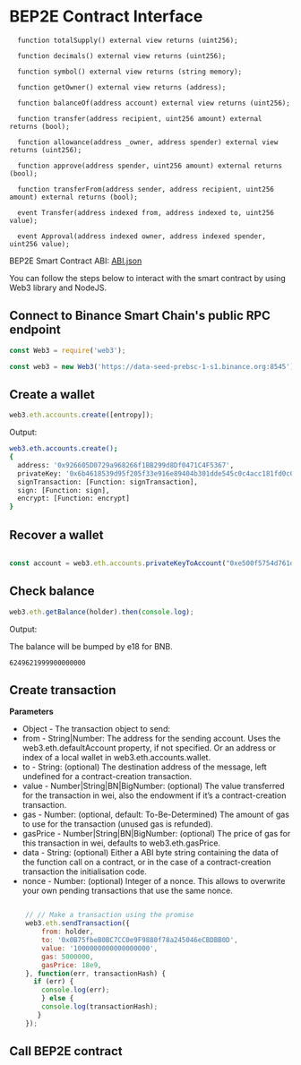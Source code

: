 # BEP2E Contract Interface

```
  function totalSupply() external view returns (uint256);

  function decimals() external view returns (uint256);

  function symbol() external view returns (string memory);

  function getOwner() external view returns (address);

  function balanceOf(address account) external view returns (uint256);

  function transfer(address recipient, uint256 amount) external returns (bool);

  function allowance(address _owner, address spender) external view returns (uint256);

  function approve(address spender, uint256 amount) external returns (bool);

  function transferFrom(address sender, address recipient, uint256 amount) external returns (bool);

  event Transfer(address indexed from, address indexed to, uint256 value);

  event Approval(address indexed owner, address indexed spender, uint256 value);
```

BEP2E Smart Contract ABI: [ABI.json](BEP2E.json)

You can follow the steps below to interact with the smart contract by using Web3 library and NodeJS.


## Connect to Binance Smart Chain's public RPC endpoint

```JavaScript
const Web3 = require('web3');

const web3 = new Web3('https://data-seed-prebsc-1-s1.binance.org:8545');
```

## Create a wallet

```javascript
web3.eth.accounts.create([entropy]);

```
Output:
```bash
web3.eth.accounts.create();
{
  address: '0x926605D0729a968266f1BB299d8Df0471C4F5367',
  privateKey: '0x6b4618539d95f205f33e916e89404b301dde545c0c4acc181fd0c0b42708bad3',
  signTransaction: [Function: signTransaction],
  sign: [Function: sign],
  encrypt: [Function: encrypt]
}

```

## Recover a wallet

```javascript

const account = web3.eth.accounts.privateKeyToAccount("0xe500f5754d761d74c3eb6c2566f4c568b81379bf5ce9c1ecd475d40efe23c577")

```


## Check balance

```javascript
web3.eth.getBalance(holder).then(console.log);

```

Output:

The balance will be bumped by e18 for BNB.

```
6249621999900000000
```

## Create transaction

**Parameters**

* Object - The transaction object to send:
* from - String|Number: The address for the sending account. Uses the web3.eth.defaultAccount property, if not specified. Or an address or index of a local wallet in web3.eth.accounts.wallet.
* to - String: (optional) The destination address of the message, left undefined for a contract-creation transaction.
* value - Number|String|BN|BigNumber: (optional) The value transferred for the transaction in wei, also the endowment if it’s a contract-creation transaction.
* gas - Number: (optional, default: To-Be-Determined) The amount of gas to use for the transaction (unused gas is refunded).
* gasPrice - Number|String|BN|BigNumber: (optional) The price of gas for this transaction in wei, defaults to web3.eth.gasPrice.
* data - String: (optional) Either a ABI byte string containing the data of the function call on a contract, or in the case of a contract-creation transaction the initialisation code.
* nonce - Number: (optional) Integer of a nonce. This allows to overwrite your own pending transactions that use the same nonce.

```Javascript

	// // Make a transaction using the promise
	web3.eth.sendTransaction({
	    from: holder,
	    to: '0x0B75fbeB0BC7CC0e9F9880f78a245046eCBDBB0D',
	    value: '1000000000000000000',
	    gas: 5000000,
        gasPrice: 18e9,
	}, function(err, transactionHash) {
      if (err) {
        console.log(err);
        } else {
        console.log(transactionHash);
       }
    });
```

## Call BEP2E contract

```

```

